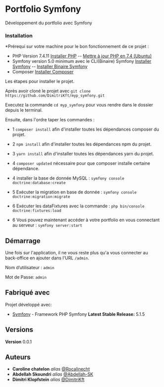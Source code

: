 # Portfolio Symfony

Développement du portfolio avec Symfony


### Installation

*Prérequi sur votre machine pour le bon fonctionnement de ce projet : 
- PHP Version 7.4.11 [Installer PHP](https://www.php.net/manual/fr/install.php) --  [Mettre à jour PHP en 7.4 (Ubuntu)](https://www.cloudbooklet.com/upgrade-php-version-to-php-7-4-on-ubuntu/)
- Symfony version 5.0 minimum avec le CLI(Binaire) Symfony [Installer Symfony](https://symfony.com/doc/current/setup.html) --  [Installer Binaire Symfony](https://symfony.com/download) 
- Composer [Installer Composer](https://getcomposer.org/download/) 

Les étapes pour installer le projet.

Après avoir cloné le projet avec ``git clone https://github.com/DimitriKft/myp_symfony.git``

Executez la commande ``cd myp_symfony`` pour vous rendre dans le dossier depuis le terminal.

Ensuite, dans l'ordre taper les commandes : 

- 1 ``composer install`` afin d'installer toutes les dépendances composer du projet.

- 2 ``npm install``      afin d'installer toutes les dépendances npm du projet.

- 3 ``yarn install``     afin d'installer toutes les dépendances yarn du projet.

- 4 ``composer updated`` nécessaire pour que composer installe certaine dépendance.

- 4 installer la base de donnée MySQL :                                              ``symfony console doctrine:database:create``

- 5 Exécuter la migration en base de donnée :                                        ``symfony console doctrine:migration:migrate``

- 6 Exécuter les dataFixtures avec la commande :                                     ``php bin/console doctrine:fixtures:load``

- 6 Vous pouvez maintenant accéder à votre portfolio en vous connectant au serveur : ``symfony server:start``



## Démarrage

Une fois sur l'application, il ne vous reste plus qu'a vous connecter au back-office en ajouter dans l'URL ``/admin``.

Nom d’utilisateur :  ``admin``

Mot de Passe: ``admin`` 

## Fabriqué avec

Projet développé avec:

* [Symfony](https://symfony.com/) - Framework PHP Symfony
**Latest Stable Release:** 5.1.5


## Versions

**Version** 0.0.1

## Auteurs
* **Caroline chatelon** _alias_ [@Rocalinecht](https://github.com/Rocalinecht)
* **Abdellah Skoundri** _alias_ [@Abdellah-SK](https://github.com/Abdellah-Sk)
* **Dimitri Klopfstein** _alias_ [@DimitriKft](https://github.com/DimitriKft)


